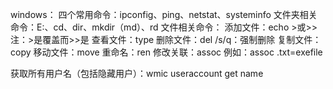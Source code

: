 windows：
四个常用命令：ipconfig、ping、netstat、systeminfo
文件夹相关命令：E:、cd、dir、mkdir（md）、rd
文件相关命令：
	添加文件：echo  >或>>  注：>是覆盖而>>是
	查看文件：type
	删除文件：del       /s/q：强制删除
	复制文件：copy
	移动文件：move
	重命名：ren
	修改关联：assoc   例如：assoc  .txt=exefile

获取所有用户名（包括隐藏用户）：wmic useraccount get name



